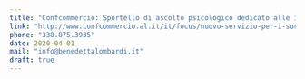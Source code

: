 ```yaml
---
title: "Confcommercio: Sportello di ascolto psicologico dedicato alle imprese"
link: "http://www.confcommercio.al.it/it/focus/nuovo-servizio-per-i-soci-ascolto-e-sostegno-psicologico-alle-imprese/?view"
phone: "338.875.3935"
date: 2020-04-01
mail: "info@benedettalombardi.it"
draft: true
---
```


